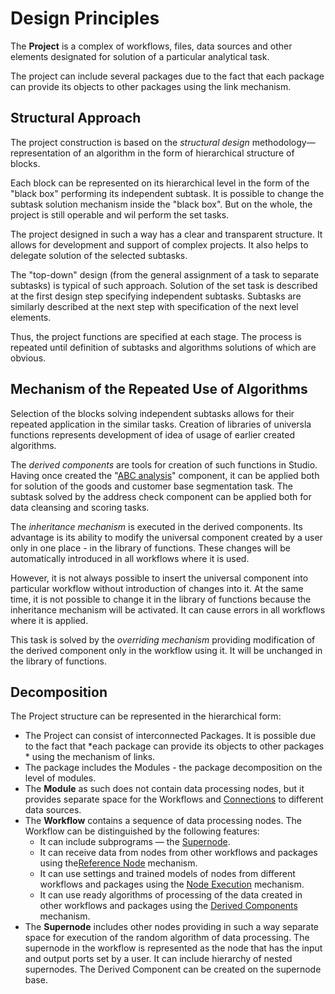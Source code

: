 # Design Principles

The **Project** is a complex of workflows, files, data sources and other elements designated for solution of a particular analytical task.

The project can include several packages due to the fact that each package can provide its objects to other packages using the link mechanism.

## Structural Approach

The project construction is based on the *structural design* methodology— representation of an algorithm in the form of hierarchical structure of blocks.

Each block can be represented on its hierarchical level in the form of the "black box" performing its independent subtask. It is possible to change the subtask solution mechanism inside the "black box". But on the whole, the project is still operable and wil perform the set tasks.

The project designed in such a way has a clear and transparent structure. It allows for development and support of complex projects. It also helps to delegate solution of the selected subtasks.

The "top-down" design (from the general assignment of a task to separate subtasks) is typical of such approach. Solution of the set task is described at the first design step specifying independent subtasks. Subtasks are similarly described at the next step with specification of the next level elements.

Thus, the project functions are specified at each stage. The process is repeated until definition of subtasks and algorithms solutions of which are obvious.

## Mechanism of the Repeated Use of Algorithms

Selection of the blocks solving independent subtasks allows for their repeated application in the similar tasks. Creation of libraries of universla functions represents development of idea of usage of earlier created algorithms.

The *derived components* are tools for creation of such functions in Studio. Having once created the "[ABC analysis](https://wiki.loginom.ru/articles/abc-analysis.html)" component, it can be applied both for solution of the goods and customer base segmentation task. The subtask solved by the address check component can be applied both for data cleansing and scoring tasks.

The *inheritance mechanism* is executed in the derived components. Its advantage is its ability to modify the universal component created by a user only in one place - in the library of functions. These changes will be automatically introduced in all workflows where it is used.

However, it is not always possible to insert the universal component into particular workflow without introduction of changes into it. At the same time, it is not possible to change it in the library of functions because the inheritance mechanism will be activated. It can cause errors in all workflows where it is applied.

This task is solved by the *overriding mechanism* providing modification of the derived component only in the workflow using it. It will be unchanged in the library of functions.

## Decomposition

The Project structure can be represented in the hierarchical form:

* The Project can consist of interconnected Packages. It is possible due to the fact that *each package can provide its objects to other packages * using the mechanism of links.
* The package includes the Modules - the package decomposition on the level of modules.
* The **Module** as such does not contain data processing nodes, but it provides separate space for the Workflows and [Connections](../integration/connections/README.md) to different data sources.
* The **Workflow** contains a sequence of data processing nodes. The Workflow can be distinguished by the following features:
   * It can include subprograms — the [Supernode](../processors/control/submodel.md).
   * It can receive data from nodes from other workflows and packages using the[Reference Node](../processors/control/unit-link.md) mechanism.
   * It can use settings and trained models of nodes from different workflows and packages using the [Node Execution](../processors/control/execute-node.md) mechanism.
   * It can use ready algorithms of processing of the data created in other workflows and packages using the [Derived Components](../scenario/derived-component.html) mechanism.
* The **Supernode** includes other nodes providing in such a way separate space for execution of the random algorithm of data processing. The supernode in the workflow is represented as the node that has the input and output ports set by a user. It can include hierarchy of nested supernodes. The Derived Component can be created on the supernode base.
